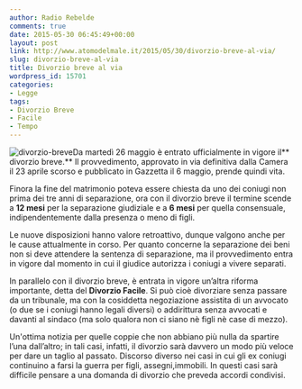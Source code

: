 ```yaml
---
author: Radio Rebelde
comments: true
date: 2015-05-30 06:45:49+00:00
layout: post
link: http://www.atomodelmale.it/2015/05/30/divorzio-breve-al-via/
slug: divorzio-breve-al-via
title: Divorzio breve al via
wordpress_id: 15701
categories:
- Legge
tags:
- Divorzio Breve
- Facile
- Tempo
---
```


![divorzio-breve](http://www.atomodelmale.it/wp-content/uploads/2015/05/divorzio-breve-300x199.jpg)Da martedì 26 maggio è entrato ufficialmente in vigore il** divorzio breve.** Il provvedimento, approvato in via definitiva dalla Camera il 23 aprile scorso e pubblicato in Gazzetta il 6 maggio, prende quindi vita.

Finora la fine del matrimonio poteva essere chiesta da uno dei coniugi non prima dei tre anni di separazione, ora con il divorzio breve il termine scende a **12 mesi** per la separazione giudiziale e a **6 mesi** per quella consensuale, indipendentemente dalla presenza o meno di figli.

Le nuove disposizioni hanno valore retroattivo, dunque valgono anche per le cause attualmente in corso. Per quanto concerne la separazione dei beni non si deve attendere la sentenza di separazione, ma il provvedimento entra in vigore dal momento in cui il giudice autorizza i coniugi a vivere separati.



In parallelo con il divorzio breve, è entrata in vigore un’altra riforma importante, detta del **Divorzio Facile**. Si può cioè divorziare senza passare da un tribunale, ma con la cosiddetta negoziazione assistita di un avvocato (o due se i coniugi hanno legali diversi) o addirittura senza avvocati e davanti al sindaco (ma solo qualora non ci siano nè figli nè case di mezzo).

Un'ottima notizia per quelle coppie che non abbiano più nulla da spartire l’una dall’altro; in tali casi, infatti, il divorzio sarà davvero un modo più veloce per dare un taglio al passato. Discorso diverso nei casi in cui gli ex coniugi continuino a farsi la guerra per figli, assegni,immobili. In questi casi sarà difficile pensare a una domanda di divorzio che preveda accordi condivisi.
